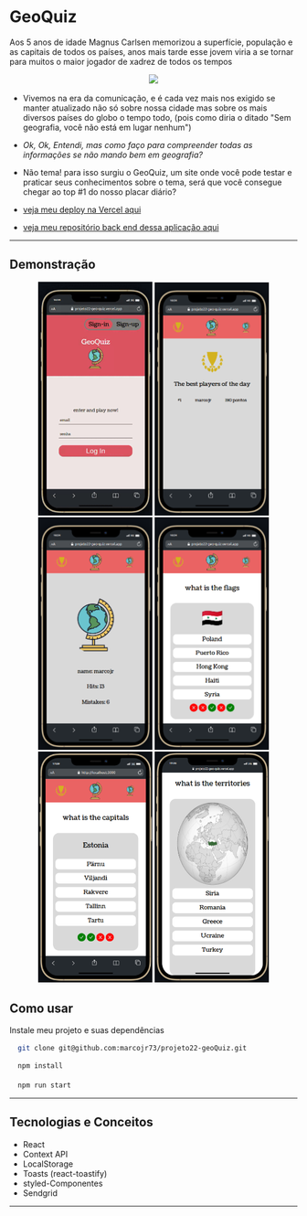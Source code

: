 
# GeoQuiz
Aos 5 anos de idade Magnus Carlsen memorizou a superfície, população e as capitais de todos os países, anos mais tarde esse jovem viria a se tornar para muitos o maior jogador de xadrez de todos os tempos

<p align="center">
   <img width=350 src="https://projeto22-geo-quiz.vercel.app/static/media/logo.83d2cab8.png"/>
</p>


- Vivemos na era da comunicação, e é cada vez mais nos exigido se manter atualizado não só sobre nossa cidade mas sobre os mais diversos países do globo o tempo todo, (pois como diria o ditado "Sem geografia, você não está em lugar nenhum")
- *Ok, Ok, Entendi, mas como faço para compreender todas as informações se não mando bem em geografia?*
- Não tema! para isso surgiu o GeoQuiz, um site onde você pode testar e praticar seus conhecimentos sobre o tema, será que você consegue chegar ao top #1 do nosso placar diário?

- [veja meu deploy na Vercel aqui](https://projeto22-geo-quiz.vercel.app/)
- [veja meu repositório back end dessa aplicação aqui](https://github.com/marcojr73/projeto22-geoQuiz-API)

***

## Demonstração

<p align="center">
   <img width=200 src="./src/assets/images/app.gif"/>
   <img width=200 src="./src/assets/images/screen1.png"/>
   <img width=200 src="./src/assets/images/screen2.png"/>
   <img width=200 src="./src/assets/images/screen3.png"/>
   <img width=200 src="./src/assets/images/screen4.png"/>
   <img width=200 src="./src/assets/images/screen5.png"/>
</p>

## Como usar

Instale meu projeto e suas dependências

```bash
  git clone git@github.com:marcojr73/projeto22-geoQuiz.git
```

```bash
  npm install
  
  npm run start
```

***

##	 Tecnologias e Conceitos

- React
- Context API
- LocalStorage
- Toasts (react-toastify) 
- styled-Componentes
- Sendgrid

***
    
